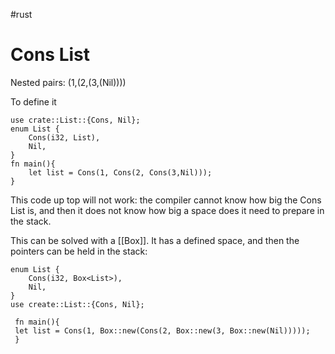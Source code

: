 #rust 
# Cons List

Nested pairs: (1,(2,(3,(Nil))))

To define it
```
use crate::List::{Cons, Nil};
enum List {
	Cons(i32, List),
	Nil,
}
fn main(){
	let list = Cons(1, Cons(2, Cons(3,Nil)));
}
```
This code up top will not work: the compiler cannot know how big the Cons List is, and then it does not know how big a space does it need to prepare in the stack.

This can be solved with a [[Box]]. It has a defined space, and then the pointers can be held in the stack:
```
enum List {
	Cons(i32, Box<List>),
	Nil,
}
use create::List::{Cons, Nil};

 fn main(){
 let list = Cons(1, Box::new(Cons(2, Box::new(3, Box::new(Nil)))));
 }
```

